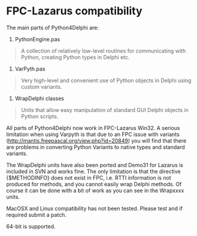 # FPC-Lazarus compatibility #

The main parts of Python4Delphi are:

  1. PythonEngine.pas
> A collection of relatively low-level routines for communicating with Python, creating
> Python types in Delphi etc.
  1. VarPyth.pas
> Very high-level and convenient use of Python objects in Delphi using custom variants.
  1. WrapDelphi classes
> Units that allow easy manipulation of standard GUI Delphi objects in Python scripts.

All parts of Python4Delphi now work in FPC-Lazarus Win32.  A serious limitation when using Varpyth is that due to an FPC issue with variants (http://mantis.freepascal.org/view.php?id=20849) you will find that there are problems in converting Python Variants to native types and standard variants.

The WrapDelphi units have also been ported and Demo31 for Lazarus is included in SVN and works fine.  The only limitation is that the directive {$METHODINFO} does not exist in FPC, i.e. RTTI information is not produced for methods, and you cannot easily wrap Delphi methods.  Of course it can be done with a bit of work as you can see in the Wrapxxxx units.

MacOSX and Linux compatibility has not been tested. Please test and if required submit a patch.

64-bit is supported.
